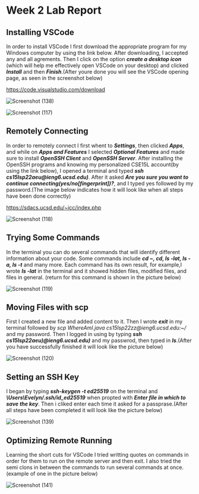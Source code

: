 <h1>Week 2 Lab Report</h1>
<h2>Installing VSCode</h2>
<p>In order to install VSCode I first download the appropriate program for my Windows computer by using the link below.
After downloading, I accepted any and all agrements. 
Then I click on the option <em><strong>create a desktop icon</strong></em> (which will help me effectively open VSCode on your desktop) and 
clicked <em><strong>Install</strong></em> and then <em><strong>Finish</strong></em>.(After youre done you will see the VSCode opening page, as seen in the screenshot below)
</p>

<https://code.visualstudio.com/download>

![Screenshot (138)](https://user-images.githubusercontent.com/103283819/162676067-02a95b0b-5af9-4350-838a-cfa54315b60a.png)

![Screenshot (117)](https://user-images.githubusercontent.com/103283819/162676216-dd614ba8-1430-4bb4-9162-4bc8585fdd9c.png)


<h2>Remotely Connecting</h2>
<p>In order to remotely connect I first whent to <em><strong>Settings</strong></em>, then clicked <em><strong>Apps</strong></em>, and while on <em><strong>Apps and Features</strong></em> I selected <em><strong>Optional Features</strong></em> 
and made sure to install <em><strong>OpenSSH Client</strong></em> and <em><strong>OpenSSH Server</strong></em>. After installing the OpenSSH programs and knowing my personalized CSE15L account(by using the link below), I opened a terminal and typed <em><strong>ssh cs15lsp22aeu@ieng6.ucsd.edu)</strong></em>. After it asked <em><strong>Are you sure you want to continue connecting(yes/no[fingerprint])?</strong></em>,
and I typed yes followed by my password.(The image below indicates how it will look like when all steps have been done correctly)
</p>

<https://sdacs.ucsd.edu/~icc/index.php>

![Screenshot (118)](https://user-images.githubusercontent.com/103283819/162676414-347dece5-60c5-47ad-aa93-6ec899efda22.png)


<h2>Trying Some Commands</h2>
<p>In the terminal you can do several commands that will identify different information about your code. Some commands include <em><strong> cd ~, cd, ls -lat, ls -a, ls -t</strong></em>
 and many more. Each command has its own result, for example,I wrote <em><strong>ls -lat</strong></em> in the terminal and it showed hidden files, modified files, and files in general. (return for this command is shown in the picture below)
</p>


![Screenshot (119)](https://user-images.githubusercontent.com/103283819/162676643-6745ce78-6f1a-4d02-9990-daba52a67555.png)

  
<h2>Moving Files with scp</h2>
<p> First I created a new file and added content to it. Then I wrote <em><strong>exit</strong></em> in my terminal followed by <em><string>scp WhereAmI.java cs15lsp22zz@ieng6.ucsd.edu:~/</strong></em> and my password.
Then I logged in using by typing <em><strong>ssh cs15lsp22aeu)@ieng6.ucsd.edu)</strong></em> and my passwrod, then typed in <em><strong>ls</strong></em>.(After you have successfully finished it will 
look like the picture below)
</p>


![Screenshot (120)](https://user-images.githubusercontent.com/103283819/162676745-fc97e5bc-2f48-480c-a76c-05b53c16ce92.png)

  
<h2>Setting an SSH Key</h2>
 <p> I began by typing <em><strong>ssh-keygen -t ed25519</strong></em> on the terminal and <em><strong>\Users\Evelyn/.ssh/id_ed25519</strong></em> when propted with <em><strong>Enter file in which to save the key</strong></em>. Then i cliked enter 
 each time it asked for a passprase.(After all steps have been completed it will look like the picture below)
 </p>
 
 
 ![Screenshot (139)](https://user-images.githubusercontent.com/103283819/162674941-0d4b81cf-1822-42dd-9cc0-38aeb087c5dd.png)
 
 
 <h2>Optimizing Remote Running</h2>
 <p> Learning the short cuts for VSCode I tried writting quotes on commands in order for them to run on the remote server and then exit. I also tried the semi clons in between the commands to run several commands at once.
  (example of one in the picture below)
  </p>
  
  
  ![Screenshot (141)](https://user-images.githubusercontent.com/103283819/162677973-dd891b52-dec4-4b83-aacc-a01eb061820f.png)

